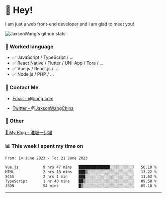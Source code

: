 # 👋 Hey!

I am just a web front-end developer and I am glad to meet you!

![JaxsonWang's github stats](https://github-readme-stats.vercel.app/api?username=JaxsonWang&&show_icons=true&&title_color=1abc9c&&icon_color=1abc9c)


### 📝 Worked language

- ✅ JavaScript / TypeScript / ...
- ✅ React Native / Flutter / UNI-App / Tora / ...
- ✅ Vue.js / React.js / ...
- ✅ Node.js / PHP / ...

### 📮 Contact Me

- [Email - i@iiong.com](mailto:i@iiong.com)

- [Twitter - @JaxsonWangChina](https://twitter.com/JaxsonWangChina)

### 🤪 Other

[📌 My Blog - 淮城一只猫](https://iiong.com)

### 📊 This week I spent my time on

<!--START_SECTION:waka-->

```txt
From: 14 June 2023 - To: 21 June 2023

Vue.js           9 hrs 47 mins   ██████████████░░░░░░░░░░░   56.10 %
HTML             2 hrs 18 mins   ███▒░░░░░░░░░░░░░░░░░░░░░   13.22 %
SCSS             2 hrs 1 min     ███░░░░░░░░░░░░░░░░░░░░░░   11.63 %
TypeScript       1 hr 40 mins    ██▒░░░░░░░░░░░░░░░░░░░░░░   09.58 %
JSON             54 mins         █▒░░░░░░░░░░░░░░░░░░░░░░░   05.18 %
```

<!--END_SECTION:waka-->

---
